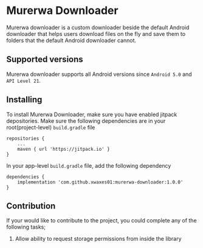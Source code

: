 # Murerwa Downloader
Murerwa downloader is a custom downloader beside the default Android downloader that helps users download files on the fly and save them to folders that the default Android downloader cannot.

## Supported versions
Murerwa downloader supports all Android versions since `Android 5.0` and `API Level 21`.

## Installing
To install Murerwa Downloader, make sure you have enabled jitpack depositories. Make sure the following dependencies are in your root(project-level) `build.gradle` file
    
    repositories {
        ...
        maven { url 'https://jitpack.io' }
    }

In your app-level `build.gradle` file, add the following dependency

    dependencies {
        implementation 'com.github.xwaxes01:murerwa-downloader:1.0.0'
    }

## Contribution
If your would like to contribute to the project, you could complete any of the following tasks;
1. Allow ability to request storage permissions from inside the library